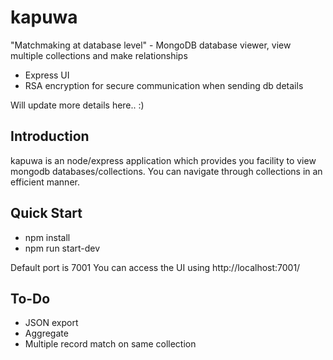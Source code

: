 # kapuwa
"Matchmaking at database level" - MongoDB database viewer, view multiple collections and make relationships

* Express UI
* RSA encryption for secure communication when sending db details

Will update more details here.. :)


## Introduction
kapuwa is an node/express application which provides you facility to view mongodb databases/collections. You can navigate through collections in an efficient manner.

## Quick Start
* npm install
* npm run start-dev

Default port is 7001
You can access the UI using http://localhost:7001/

## To-Do
* JSON export
* Aggregate
* Multiple record match on same collection
